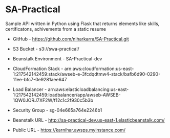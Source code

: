 # SA-Practical

Sample API written in Python using Flask that returns elements like skills, certificatons, achivements from  a static resume

- GitHub - https://github.com/niharkarra/SA-Practical.git
- S3 Bucket - s3://swa-practical/
- Beanstalk Environment - SA-Practical-dev
- CloudFormation Stack - arn:aws:cloudformation:us-east-1:217542142459:stack/awseb-e-3fcdqdtmw4-stack/bafb6d90-0290-11ee-bfc7-0e9281aee647

- Load Balancer - arn:aws:elasticloadbalancing:us-east-1:217542142459:loadbalancer/app/awseb-AWSEB-1QW0JORJ7XF2W/f12c1c2f930c5b3b

- Security Group - sg-04e665a764e2246b1

- Beanstalk URL - http://sa-practical-dev.us-east-1.elasticbeanstalk.com/
- Public URL - https://karnihar.awsps.myinstance.com/



